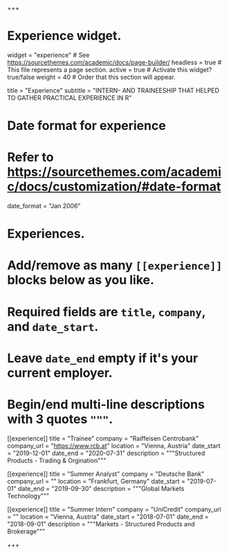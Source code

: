 +++
# Experience widget.
widget = "experience"  # See https://sourcethemes.com/academic/docs/page-builder/
headless = true  # This file represents a page section.
active = true  # Activate this widget? true/false
weight = 40  # Order that this section will appear.

title = "Experience"
subtitle = "INTERN- AND TRAINEESHIP THAT HELPED TO GATHER PRACTICAL EXPERIENCE IN R"

# Date format for experience
#   Refer to https://sourcethemes.com/academic/docs/customization/#date-format
date_format = "Jan 2006"

# Experiences.
#   Add/remove as many `[[experience]]` blocks below as you like.
#   Required fields are `title`, `company`, and `date_start`.
#   Leave `date_end` empty if it's your current employer.
#   Begin/end multi-line descriptions with 3 quotes `"""`.
[[experience]]
  title = "Trainee"
  company = "Raiffeisen Centrobank"
  company_url = "https://www.rcb.at"
  location = "Vienna, Austria"
  date_start = "2019-12-01"
  date_end = "2020-07-31"
  description = """Structured Products - Trading & Orgination"""


[[experience]]
  title = "Summer Analyst"
  company = "Deutsche Bank"
  company_url = ""
  location = "Frankfurt, Germany"
  date_start = "2019-07-01"
  date_end = "2019-09-30"
  description = """Global Markets Technology"""

[[experience]]
  title = "Summer Intern"
  company = "UniCredit"
  company_url = ""
  location = "Vienna, Austria"
  date_start = "2018-07-01"
  date_end = "2018-09-01"
  description = """Markets - Structured Products and Brokerage"""

+++

